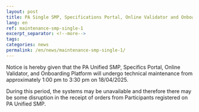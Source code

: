 ```yaml
---
layout: post
title: PA Single SMP, Specifications Portal, Online Validator and Onboarding Platform - technical maintenance notice 18/04/2025 from 1:00 p.m. to 3:30 p.m.
lang: en
ref: maintenance-smp-single-1
excerpt_separator: <!--more-->
tags:
categories: news
permalink: /en/news/maintenance-smp-single-1/
---
```

Notice is hereby given that the PA Unified SMP, Specifics Portal, Online Validator, and Onboarding Platform will undergo technical maintenance from approximately 1:00 pm to 3:30 pm on 18/04/2025.

During this period, the systems may be unavailable and therefore there may be some disruption in the receipt of orders from Participants registered on PA Unified SMP.